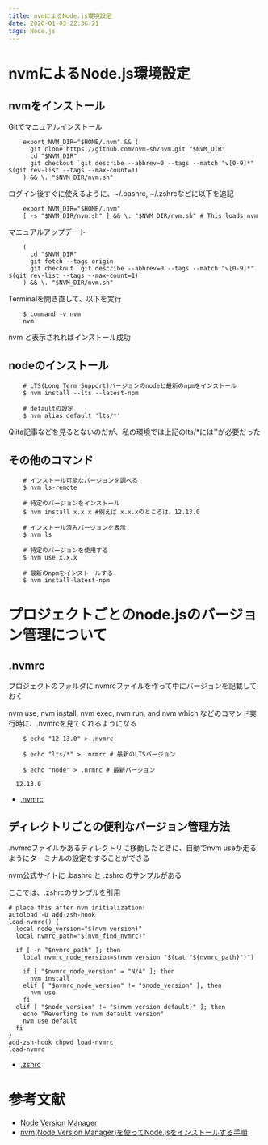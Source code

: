```yaml
---
title: nvmによるNode.js環境設定
date: 2020-01-03 22:36:21
tags: Node.js
---
```

# nvmによるNode.js環境設定

## nvmをインストール
Gitでマニュアルインストール

~~~
    export NVM_DIR="$HOME/.nvm" && (
      git clone https://github.com/nvm-sh/nvm.git "$NVM_DIR"
      cd "$NVM_DIR"
      git checkout `git describe --abbrev=0 --tags --match "v[0-9]*" $(git rev-list --tags --max-count=1)`
    ) && \. "$NVM_DIR/nvm.sh"
~~~

ログイン後すぐに使えるように、~/.bashrc, ~/.zshrcなどに以下を追記

~~~
    export NVM_DIR="$HOME/.nvm"
    [ -s "$NVM_DIR/nvm.sh" ] && \. "$NVM_DIR/nvm.sh" # This loads nvm
~~~

マニュアルアップデート

~~~
    (
      cd "$NVM_DIR"
      git fetch --tags origin
      git checkout `git describe --abbrev=0 --tags --match "v[0-9]*" $(git rev-list --tags --max-count=1)`
    ) && \. "$NVM_DIR/nvm.sh"
~~~

Terminalを開き直して、以下を実行

~~~
    $ command -v nvm
    nvm
~~~

nvm と表示されればインストール成功

## nodeのインストール

~~~
    # LTS(Long Term Support)バージョンのnodeと最新のnpmをインストール
    $ nvm install --lts --latest-npm

    # defaultの設定
    $ nvm alias default 'lts/*'
~~~

Qiita記事などを見るとないのだが、私の環境では上記のlts/\*には''が必要だった

## その他のコマンド

~~~
    # インストール可能なバージョンを調べる
    $ nvm ls-remote

    # 特定のバージョンをインストール
    $ nvm install x.x.x #例えば x.x.xのところは、12.13.0

    # インストール済みバージョンを表示
    $ nvm ls

    # 特定のバージョンを使用する
    $ nvm use x.x.x

    # 最新のnpmをインストールする
    $ nvm install-latest-npm
~~~

# プロジェクトごとのnode.jsのバージョン管理について

## .nvmrc

プロジェクトのフォルダに.nvmrcファイルを作って中にバージョンを記載しておく

nvm use, nvm install, nvm exec, nvm run, and nvm which などのコマンド実行時に、.nvmrcを見てくれるようになる

~~~
    $ echo "12.13.0" > .nvmrc

    $ echo "lts/*" > .nrmrc # 最新のLTSバージョン

    $ echo "node" > .nrmrc # 最新バージョン
~~~

~~~.nvmrc
  12.13.0
~~~

* [.nvmrc](https://github.com/nvm-sh/nvm#nvmrc)

## ディレクトリごとの便利なバージョン管理方法

.nvmrcファイルがあるディレクトリに移動したときに、自動でnvm useが走るようにターミナルの設定をすることができる

nvm公式サイトに .bashrc と .zshrc のサンプルがある

ここでは、.zshrcのサンプルを引用

~~~.zshrc
# place this after nvm initialization!
autoload -U add-zsh-hook
load-nvmrc() {
  local node_version="$(nvm version)"
  local nvmrc_path="$(nvm_find_nvmrc)"

  if [ -n "$nvmrc_path" ]; then
    local nvmrc_node_version=$(nvm version "$(cat "${nvmrc_path}")")

    if [ "$nvmrc_node_version" = "N/A" ]; then
      nvm install
    elif [ "$nvmrc_node_version" != "$node_version" ]; then
      nvm use
    fi
  elif [ "$node_version" != "$(nvm version default)" ]; then
    echo "Reverting to nvm default version"
    nvm use default
  fi
}
add-zsh-hook chpwd load-nvmrc
load-nvmrc

~~~

* [.zshrc](https://github.com/nvm-sh/nvm#zsh)

# 参考文献

* [Node Version Manager](https://github.com/nvm-sh/nvm#node-version-manager---)
* [nvm(Node Version Manager)を使ってNode.jsをインストールする手順](https://qiita.com/ffggss/items/94f1c4c5d311db2ec71a)

